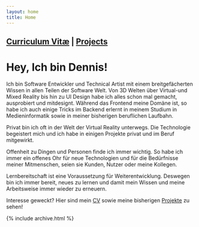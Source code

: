 ```yaml
---
layout: home
title: Home
---
```


## [Curriculum Vitæ](cv) | [Projects](projects)

# Hey, Ich bin Dennis!

Ich bin Software Entwickler und Technical Artist mit einem breitgefächerten Wissen in allen Teilen der Software Welt. Von 3D Welten über Virtual-und Mixed Reality bis hin zu UI Design habe ich alles schon mal gemacht, ausprobiert und mitdesignt. Während das Frontend meine Domäne ist, so habe ich auch einige Tricks im Backend erlernt in meinem Studium in Medieninformatik sowie in meiner bisherigen beruflichen Laufbahn.

Privat bin ich oft in der Welt der Virtual Reality unterwegs. Die Technologie begeistert mich und ich habe in einigen Projekte privat und im Beruf mitgewirkt.

Offenheit zu Dingen und Personen finde ich immer wichtig. So habe ich immer ein offenes Ohr für neue Technologien und für die Bedürfnisse meiner Mitmenschen, seien sie Kunden, Nutzer oder meine Kollegen.

Lernbereitschaft ist eine Voraussetzung für Weiterentwicklung. Deswegen bin ich immer bereit, neues zu lernen und damit mein Wissen und meine Arbeitsweise immer wieder zu erneuern.

Interesse geweckt? Hier sind mein [CV](cv) sowie meine bisherigen [Projekte](projects) zu sehen!

{% include archive.html %}
